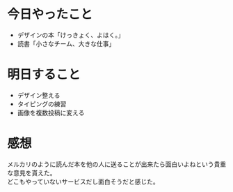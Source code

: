 # 今日やったこと
- デザインの本「けっきょく、よはく。」
- 読書「小さなチーム、大きな仕事」

# 明日すること
- デザイン整える
- タイピングの練習
- 画像を複数投稿に変える


# 感想
メルカリのように読んだ本を他の人に送ることが出来たら面白いよねという貴重な意見を貰えた。<br>
どこもやっていないサービスだし面白そうだと感じた。
